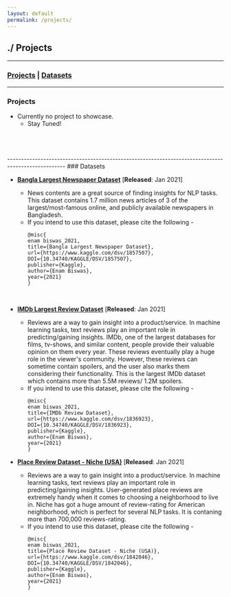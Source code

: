 ```yaml
---
layout: default
permalink: /projects/
---
```


## ./ Projects
---------------------------------------------------------------------------------------------------
### [Projects](#projects) | [Datasets](#datasets)
---------------------------------------------------------------------------------------------------
### Projects<a name="projects"></a>
 * Currently no project to showcase.
   * Stay Tuned!

<br/> 
<br/> 
<br/> 
---------------------------------------------------------------------------------------------------
### Datasets<a name="datasets"></a>

* [**Bangla Largest Newspaper Dataset**](https://www.kaggle.com/ebiswas/bangla-largest-newspaper-dataset) \[**Released**: Jan 2021\]

  * News contents are a great source of finding insights for NLP tasks. This dataset contains 1.7 million news articles of 3 of the largest/most-famous online, and publicly available newspapers in Bangladesh.
  * If you intend to use this dataset, please cite the following -
    ```
    @misc{
    enam biswas_2021, 
    title={Bangla Largest Newspaper Dataset},
    url={https://www.kaggle.com/dsv/1857507}, 
    DOI={10.34740/KAGGLE/DSV/1857507}, 
    publisher={Kaggle}, 
    author={Enam Biswas}, 
    year={2021} 
    }
    ```
<br/> 

* [**IMDb Largest Review Dataset**](https://www.kaggle.com/ebiswas/imdb-review-dataset) \[**Released**: Jan 2021\]

  * Reviews are a way to gain insight into a product/service. In machine learning tasks, text reviews play an important role in predicting/gaining insights. IMDb, one of the largest databases for films, tv-shows, and similar content, people provide their valuable opinion on them every year. These reviews eventually play a huge role in the viewer's community. However, these reviews can sometime contain spoilers, and the user also marks them considering their functionality. This is the largest IMDb dataset which contains more than 5.5M reviews/ 1.2M spoilers.
  * If you intend to use this dataset, please cite the following -
    ```
    @misc{
    enam biswas_2021, 
    title={IMDb Review Dataset}, 
    url={https://www.kaggle.com/dsv/1836923}, 
    DOI={10.34740/KAGGLE/DSV/1836923}, 
    publisher={Kaggle}, 
    author={Enam Biswas}, 
    year={2021}
    }
    ```
* [**Place Review Dataset - Niche (USA)**](https://www.kaggle.com/ebiswas/place-review-dataset-niche-usa) \[**Released**: Jan 2021\]

  * Reviews are a way to gain insight into a product/service. In machine learning tasks, text reviews play an important role in predicting/gaining insights. User-generated place reviews are extremely handy when it comes to choosing a neighborhood to live in. Niche has got a huge amount of review-rating for American neighborhood, which is perfect for several NLP tasks. It is contaning more than 700,000 reviews-rating.
  * If you intend to use this dataset, please cite the following -
    ```
    @misc{
    enam biswas_2021, 
    title={Place Review Dataset - Niche (USA)}, 
    url={https://www.kaggle.com/dsv/1842046}, 
    DOI={10.34740/KAGGLE/DSV/1842046}, 
    publisher={Kaggle}, 
    author={Enam Biswas}, 
    year={2021} 
    }
    ```
    
  
